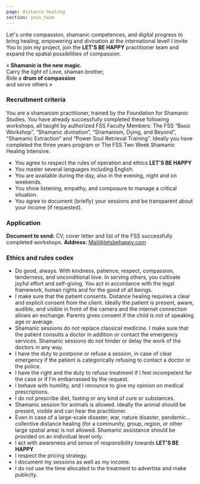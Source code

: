 ```yaml
---
page: distance-healing
section: join_team
---
```

Let's unite compassion, shamanic competences, and digital progress to bring healing, empowering and divination at the international level! I invite You to join my project, join the <span class="pink">**LET'S BE HAPPY**</span>
practitioner team and expand the spatial possibilities of compassion.

<p class="featured_text">
« <b>Shamanic is the new magic.</b><br>
Carry the <i>light</i> of Love, shaman brother,<br>
Ride a <b>drum of compassion</b><br>
and <i>serve</i> others »
</p>
 
### Recruitment criteria

You are a shamanism practitioner, trained by the Foundation for Shamanic Studies. You have already successfully completed these following workshops, all taught by authorized FSS Faculty Members: The FSS “Basic Workshop”, “Shamanic divination”, “Shamanism, Dying, and  Beyond”, “Shamanic Extraction” and “Power Soul Retrieval Training”. Ideally you have completed the three years program or The FSS Two Week Shamanic Healing Intensive.
 
-  You agree to respect the rules of operation and ethics <span class="pink">**LET'S BE HAPPY**</span>
-  You master several languages including English.
-  You are available during the day, also in the evening, night and on weekends.
-  You show listening, empathy, and composure to manage a critical situation.
-  You agree to document (briefly) your sessions and be transparent about your income (if requested).

### Application

**Document to send:** CV, cover letter and list of the FSS successfully completed workshops.
**Address:** Mail@letsbehappy.com

### Ethics and rules codex

- Do good, always. With kindness, patience, respect, compassion, tenderness, and unconditional love. In serving others, you cultivate joyful effort and self-giving. You act in accordance with the legal framework, human rights and for the good of all beings.
-  I make sure that the patient consents. Distance healing requires a clear and explicit consent from the client. Ideally the patient is present, aware, audible, and visible in front of the camera and the internet connection allows an exchange. Parents gives consent if the child is not of speaking age or average.
-  Shamanic sessions do not replace classical medicine. I make sure that the patient consults a doctor in addition or contact the emergency services. Shamanic sessions do not hinder or delay the work of the doctors in any way.
-  I have the duty to postpone or refuse a session, in case of clear emergency if the patient is categorically refusing to contact a doctor or the police.
-  I have the right and the duty to refuse treatment if I feel incompetent for the case or if I’m embarrassed by the request.
-  I behave with humility, and I renounce to give my opinion on medical prescriptions.
-  I do not prescribe diet, fasting or any kind of cure or substances.
-  Shamanic session for animals is allowed. Ideally the animal should be present, visible and can hear the practitioner.
-  Even in case of a large-scale disaster, war, nature disaster, pandemic… collective distance healing (for a community, group, region, or other large spatial area) is not allowed. Shamanic assistance should be provided on an individual level only.
- I act with awareness and sense of responsibility towards <span class="pink">**LET'S BE HAPPY**</span>
-  I respect the pricing strategy.
-  I document my sessions as well as my income.
-  I do not use the time allocated to the treatment to advertise and make publicity.